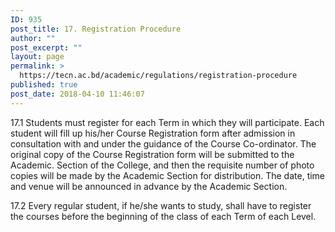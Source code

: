 ```yaml
---
ID: 935
post_title: 17. Registration Procedure
author: ""
post_excerpt: ""
layout: page
permalink: >
  https://tecn.ac.bd/academic/regulations/registration-procedure
published: true
post_date: 2018-04-10 11:46:07
---
```

17.1 Students must register for each Term in which they will participate. Each student will fill up his/her Course Registration form after admission in consultation with and under the guidance of the Course Co-ordinator. The original copy of the Course Registration form will be submitted to the Academic. Section of the College, and then the requisite number of photo copies will be made by the Academic Section for distribution. The date, time and venue will be announced in advance by the Academic Section.

17.2 Every regular student, if he/she wants to study, shall have to register the courses before the beginning of the class of each Term of each Level.